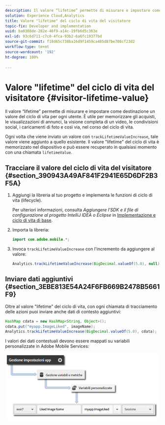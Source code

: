 ```yaml
---
description: Il valore “lifetime” permette di misurare e impostare come destinazione un valore del ciclo di vita per ogni utente. È utile per memorizzare gli acquisti, le visualizzazioni di annunci, la visione completa di un video, le condivisioni social, i caricamenti di foto e così via, nel corso del ciclo di vita.
solution: Experience Cloud,Analytics
title: Valore "lifetime" del ciclo di vita del visitatore
topic-fix: Developer and implementation
uuid: ba0308de-282e-46f9-a14c-19fb6d5c363e
exl-id: 93c6d711-c7c0-4fca-93b2-6a6fc19377bd
source-git-commit: f18d65c738ba16d9f1459ca485d87be708cf23d2
workflow-type: tm+mt
source-wordcount: '192'
ht-degree: 100%

---
```


# Valore &quot;lifetime&quot; del ciclo di vita del visitatore {#visitor-lifetime-value}

Il valore “lifetime” permette di misurare e impostare come destinazione un valore del ciclo di vita per ogni utente. È utile per memorizzare gli acquisti, le visualizzazioni di annunci, la visione completa di un video, le condivisioni social, i caricamenti di foto e così via, nel corso del ciclo di vita.

Ogni volta che viene inviato un valore con `trackLifetimeValueIncrease`, tale valore viene aggiunto a quello esistente. Il valore &quot;lifetime&quot; del ciclo di vita è memorizzato nel dispositivo e può essere recuperato in qualsiasi momento con una chiamata `lifetimeValue`.

## Tracciare il valore del ciclo di vita del visitatore {#section_390943A49AF841F2941E65D6DF2B3F5A}

1. Aggiungi la libreria al tuo progetto e implementa le funzioni di ciclo di vita (lifecycle).

   Per ulteriori informazioni, consulta *Aggiungere l’SDK e il file di configurazione al progetto IntelliJ IDEA o Eclipse* in [Implementazione e ciclo di vita di base](/help/android/getting-started/dev-qs.md).
1. Importa la libreria:

   ```java
   import com.adobe.mobile.*;
   ```

1. Invoca `trackLifetimeValueIncrease` con l&#39;incremento da aggiungere al valore:

   ```java
   Analytics.trackLifetimeValueIncrease(BigDecimal.valueOf(5.0), null);
   ```

## Inviare dati aggiuntivi {#section_3EBE813E54A24F6FB669B2478B5661F9}

Oltre al valore &quot;lifetime&quot; del ciclo di vita, con ogni chiamata di tracciamento delle azioni puoi inviare anche dati di contesto aggiuntivi:

```java
HashMap cdata = new HashMap<String, Object>(); 
cdata.put("myapp.ImageLiked", imageName); 
Analytics.trackLifetimeValueIncrease(BigDecimal.valueOf(5.0), cdata);
```

I valori dei dati contestuali devono essere mappati su variabili personalizzate in Adobe Mobile Services:

![](assets/map-variable-context-ltv.png)
